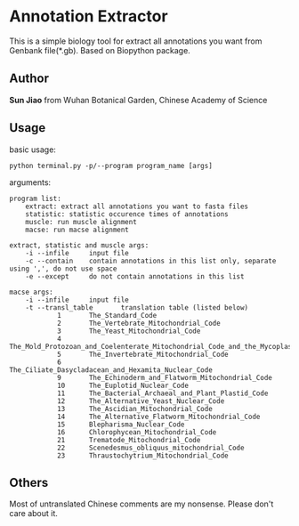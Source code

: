 # Annotation Extractor

This is a simple biology tool for extract all annotations you want from Genbank file(*.gb). Based on Biopython package.

## Author

**Sun Jiao** from Wuhan Botanical Garden, Chinese Academy of Science

## Usage

basic usage:

    python terminal.py -p/--program program_name [args]

arguments:

    program list:
        extract: extract all annotations you want to fasta files
        statistic: statistic occurence times of annotations
        muscle: run muscle alignment
        macse: run macse alignment

    extract, statistic and muscle args:
        -i --infile     input file
        -c --contain    contain annotations in this list only, separate using ',', do not use space
        -e --except     do not contain annotations in this list

    macse args:
        -i --infile     input file
        -t --transl_table       translation table (listed below)
                1       The_Standard_Code
                2       The_Vertebrate_Mitochondrial_Code
                3       The_Yeast_Mitochondrial_Code
                4       The_Mold_Protozoan_and_Coelenterate_Mitochondrial_Code_and_the_Mycoplasma_Spiroplasma_Code
                5       The_Invertebrate_Mitochondrial_Code
                6       The_Ciliate_Dasycladacean_and_Hexamita_Nuclear_Code
                9       The_Echinoderm_and_Flatworm_Mitochondrial_Code
                10      The_Euplotid_Nuclear_Code
                11      The_Bacterial_Archaeal_and_Plant_Plastid_Code
                12      The_Alternative_Yeast_Nuclear_Code
                13      The_Ascidian_Mitochondrial_Code
                14      The_Alternative_Flatworm_Mitochondrial_Code
                15      Blepharisma_Nuclear_Code
                16      Chlorophycean_Mitochondrial_Code
                21      Trematode_Mitochondrial_Code
                22      Scenedesmus_obliquus_mitochondrial_Code
                23      Thraustochytrium_Mitochondrial_Code

## Others

Most of untranslated Chinese comments are my nonsense. Please don't care about it.
